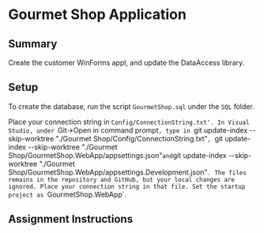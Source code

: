 # Gourmet Shop Application
## Summary
Create the customer WinForms appl, and update the DataAccess library. 

## Setup
To create the database, run the script `GourmetShop.sql` under the `SQL` folder. 

Place your connection string in `Config/ConnectionString.txt'. In Visual Studio, under `Git->Open in command prompt`, type in `git update-index --skip-worktree "./Gourmet Shop/Config/ConnectionString.txt"`, `git update-index --skip-worktree "./Gourmet Shop/GourmetShop.WebApp/appsettings.json"` and `git update-index --skip-worktree "./Gourmet Shop/GourmetShop.WebApp/appsettings.Development.json"`. The files remains in the repository and GitHub, but your local changes are ignored. Place your connection string in that file. Set the startup project as `GourmetShop.WebApp`.

## Assignment Instructions
